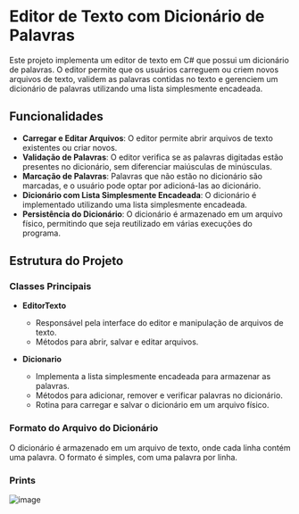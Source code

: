 # Editor de Texto com Dicionário de Palavras

Este projeto implementa um editor de texto em C# que possui um dicionário de palavras. O editor permite que os usuários carreguem ou criem novos arquivos de texto, validem as palavras contidas no texto e gerenciem um dicionário de palavras utilizando uma lista simplesmente encadeada.

## Funcionalidades

- **Carregar e Editar Arquivos**: O editor permite abrir arquivos de texto existentes ou criar novos.
- **Validação de Palavras**: O editor verifica se as palavras digitadas estão presentes no dicionário, sem diferenciar maiúsculas de minúsculas.
- **Marcação de Palavras**: Palavras que não estão no dicionário são marcadas, e o usuário pode optar por adicioná-las ao dicionário.
- **Dicionário com Lista Simplesmente Encadeada**: O dicionário é implementado utilizando uma lista simplesmente encadeada.
- **Persistência do Dicionário**: O dicionário é armazenado em um arquivo físico, permitindo que seja reutilizado em várias execuções do programa.

## Estrutura do Projeto

### Classes Principais

- **EditorTexto**
  - Responsável pela interface do editor e manipulação de arquivos de texto.
  - Métodos para abrir, salvar e editar arquivos.

- **Dicionario**
  - Implementa a lista simplesmente encadeada para armazenar as palavras.
  - Métodos para adicionar, remover e verificar palavras no dicionário.
  - Rotina para carregar e salvar o dicionário em um arquivo físico.

### Formato do Arquivo do Dicionário

O dicionário é armazenado em um arquivo de texto, onde cada linha contém uma palavra. O formato é simples, com uma palavra por linha.

### Prints

![image](https://github.com/user-attachments/assets/e384e6bc-9c8f-440a-bece-ed2c71092a9f)
